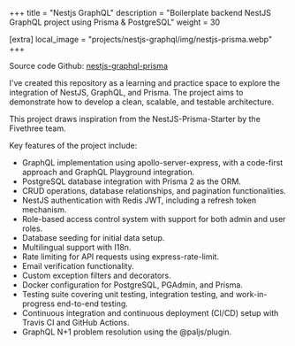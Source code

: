 +++
title = "Nestjs GraphQL"
description = "Boilerplate backend NestJS GraphQL project using Prisma & PostgreSQL"
weight = 30

[extra]
local_image = "projects/nestjs-graphql/img/nestjs-prisma.webp"
+++

Source code Github: [nestjs-graphql-prisma](https://github.com/tduyng/nestjs-graphql-prisma)

I've created this repository as a learning and practice space to explore the integration of NestJS, GraphQL, and Prisma. The project aims to demonstrate how to develop a clean, scalable, and testable architecture.

This project draws inspiration from the NestJS-Prisma-Starter by the Fivethree team.

Key features of the project include:

- GraphQL implementation using apollo-server-express, with a code-first approach and GraphQL Playground integration.
- PostgreSQL database integration with Prisma 2 as the ORM.
- CRUD operations, database relationships, and pagination functionalities.
- NestJS authentication with Redis JWT, including a refresh token mechanism.
- Role-based access control system with support for both admin and user roles.
- Database seeding for initial data setup.
- Multilingual support with I18n.
- Rate limiting for API requests using express-rate-limit.
- Email verification functionality.
- Custom exception filters and decorators.
- Docker configuration for PostgreSQL, PGAdmin, and Prisma.
- Testing suite covering unit testing, integration testing, and work-in-progress end-to-end testing.
- Continuous integration and continuous deployment (CI/CD) setup with Travis CI and GitHub Actions.
- GraphQL N+1 problem resolution using the @paljs/plugin.